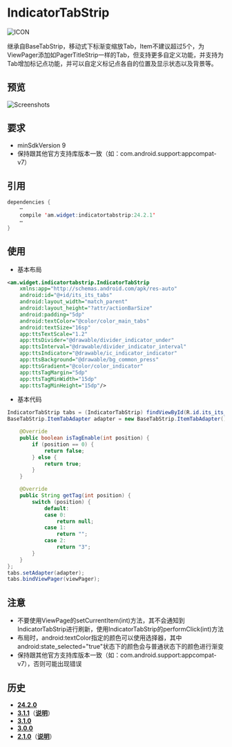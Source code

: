 # IndicatorTabStrip
![ICON](https://github.com/AlexMofer/ProjectX/blob/master/indicatortabstrip/icon.png)

继承自BaseTabStrip，移动式下标渐变缩放Tab，Item不建议超过5个，为ViewPager添加如PagerTitleStrip一样的Tab，但支持更多自定义功能，并支持为Tab增加标记点功能，并可以自定义标记点各自的位置及显示状态以及背景等。
## 预览
![Screenshots](https://github.com/AlexMofer/ProjectX/blob/master/indicatortabstrip/screenshots.gif)
## 要求
- minSdkVersion 9
- 保持跟其他官方支持库版本一致（如：com.android.support:appcompat-v7）

## 引用
```java
dependencies {
    ⋯
    compile 'am.widget:indicatortabstrip:24.2.1'
    ⋯
}
```
## 使用
- 基本布局
```xml
<am.widget.indicatortabstrip.IndicatorTabStrip
    xmlns:app="http://schemas.android.com/apk/res-auto"
    android:id="@+id/its_its_tabs"
    android:layout_width="match_parent"
    android:layout_height="?attr/actionBarSize"
    android:padding="5dp"
    android:textColor="@color/color_main_tabs"
    android:textSize="16sp"
    app:ttsTextScale="1.2"
    app:ttsDivider="@drawable/divider_indicator_under"
    app:ttsInterval="@drawable/divider_indicator_interval"
    app:ttsIndicator="@drawable/ic_indicator_indicator"
    app:ttsBackground="@drawable/bg_common_press"
    app:ttsGradient="@color/color_indicator"
    app:ttsTagMargin="5dp"
    app:ttsTagMinWidth="15dp"
    app:ttsTagMinHeight="15dp"/>
```
- 基本代码
```java
IndicatorTabStrip tabs = (IndicatorTabStrip) findViewById(R.id.its_its_tabs);
BaseTabStrip.ItemTabAdapter adapter = new BaseTabStrip.ItemTabAdapter() {

    @Override
    public boolean isTagEnable(int position) {
        if (position == 0) {
            return false;
        } else {
            return true;
        }
    }

    @Override
    public String getTag(int position) {
        switch (position) {
            default:
            case 0:
                return null;
            case 1:
                return "";
            case 2:
                return "3";
        }
    }
};
tabs.setAdapter(adapter);
tabs.bindViewPager(viewPager);
```
## 注意
- 不要使用ViewPage的setCurrentItem(int)方法，其不会通知到IndicatorTabStrip进行刷新，使用IndicatorTabStrip的performClick(int)方法
- 布局时，android:textColor指定的颜色可以使用选择器，其中android:state_selected="true"状态下的颜色会与普通状态下的颜色进行渐变
- 保持跟其他官方支持库版本一致（如：com.android.support:appcompat-v7），否则可能出现错误

## 历史
- [**24.2.0**](https://bintray.com/alexmofer/maven/IndicatorTabStrip/24.2.0)
- [**3.1.1**](https://bintray.com/alexmofer/maven/IndicatorTabStrip/3.1.1)（[**说明**](https://github.com/AlexMofer/ProjectX/tree/master/indicatortabstrip/history/3.1.1)）
- [**3.1.0**](https://bintray.com/alexmofer/maven/IndicatorTabStrip/3.1.0)
- [**3.0.0**](https://bintray.com/alexmofer/maven/IndicatorTabStrip/3.0.0)
- [**2.1.0**](https://bintray.com/alexmofer/maven/IndicatorTabStrip/2.1.0)（[**说明**](https://github.com/AlexMofer/ProjectX/tree/master/indicatortabstrip/history/2.1.0)）